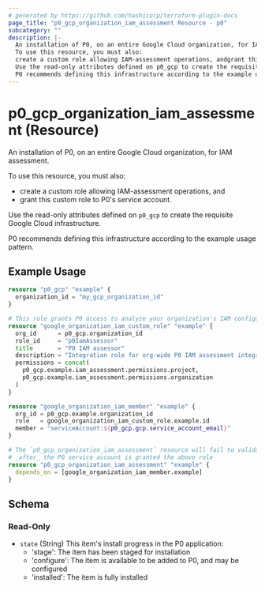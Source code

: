 ```yaml
---
# generated by https://github.com/hashicorp/terraform-plugin-docs
page_title: "p0_gcp_organization_iam_assessment Resource - p0"
subcategory: ""
description: |-
  An installation of P0, on an entire Google Cloud organization, for IAM assessment.
  To use this resource, you must also:
  create a custom role allowing IAM-assessment operations, andgrant this custom role to P0's service account.
  Use the read-only attributes defined on p0_gcp to create the requisite Google Cloud infrastructure.
  P0 recommends defining this infrastructure according to the example usage pattern.
---
```


# p0_gcp_organization_iam_assessment (Resource)

An installation of P0, on an entire Google Cloud organization, for IAM assessment.

To use this resource, you must also:
- create a custom role allowing IAM-assessment operations, and
- grant this custom role to P0's service account.

Use the read-only attributes defined on `p0_gcp` to create the requisite Google Cloud infrastructure.

P0 recommends defining this infrastructure according to the example usage pattern.

## Example Usage

```terraform
resource "p0_gcp" "example" {
  organization_id = "my_gcp_organization_id"
}

# This role grants P0 access to analyze your organization's IAM configuration and asset inventory
resource "google_organization_iam_custom_role" "example" {
  org_id      = p0_gcp.organization_id
  role_id     = "p0IamAssessor"
  title       = "P0 IAM assessor"
  description = "Integration role for org-wide P0 IAM assessment integration"
  permissions = concat(
    p0_gcp.example.iam_assessment.permissions.project,
    p0_gcp.example.iam_assessment.permissions.organization
  )
}

resource "google_organization_iam_member" "example" {
  org_id = p0_gcp.example.organization_id
  role   = google_organization_iam_custom_role.example.id
  member = "serviceAccount:${p0_gcp.gcp.service_account_email}"
}

# The `p0_gcp_organization_iam_assessment` resource will fail to validate unless it is installed
# _after_ the P0 service account is granted the above role
resource "p0_gcp_organization_iam_assessment" "example" {
  depends_on = [google_organization_iam_member.example]
}
```

<!-- schema generated by tfplugindocs -->
## Schema

### Read-Only

- `state` (String) This item's install progress in the P0 application:
	- 'stage': The item has been staged for installation
	- 'configure': The item is available to be added to P0, and may be configured
	- 'installed': The item is fully installed
